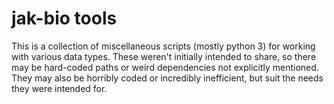 # jak-bio tools

This is a collection of miscellaneous scripts (mostly python 3) for working with various data types. These weren't initially intended to share, so there may be hard-coded paths or weird dependencies not explicitly mentioned. They may also be horribly coded or incredibly inefficient, but suit the needs they were intended for.
